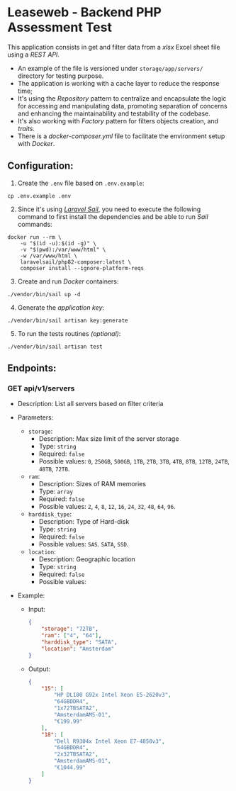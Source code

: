 # Leaseweb - Backend PHP Assessment Test

This application consists in get and filter data from a _xlsx_ Excel sheet file using a _REST API_.
* An example of the file is versioned under `storage/app/servers/` directory for testing purpose.
* The application is working with a cache layer to reduce the response time;
* It's using the _Repository_ pattern to centralize and encapsulate the logic for accessing and manipulating data, promoting separation of concerns and enhancing the maintainability and testability of the codebase.
* It's also working with _Factory_ pattern for filters objects creation, and _traits_.
* There is a _docker-composer.yml_ file to facilitate the environment setup with _Docker_.

## Configuration:
1. Create the `.env` file based on `.env.example`:
```shell
cp .env.example .env
```

2. Since it's using _[Laravel Sail](https://laravel.com/docs/10.x/sail)_, you need to execute the following command to first install the dependencies and be able to run _Sail_ commands:
```shell
docker run --rm \
    -u "$(id -u):$(id -g)" \
    -v "$(pwd):/var/www/html" \
    -w /var/www/html \
    laravelsail/php82-composer:latest \
    composer install --ignore-platform-reqs
```

3. Create and run _Docker_ containers:
```shell
./vendor/bin/sail up -d
```

4. Generate the _application key_:
```shell
./vendor/bin/sail artisan key:generate
```

5. To run the tests routines _(optional)_:
```shell
./vendor/bin/sail artisan test
```

## Endpoints:

### GET api/v1/servers
- Description: List all servers based on filter criteria
- Parameters:
  - `storage`:
    - Description: Max size limit of the server storage
    - Type: `string`
    - Required: `false`
    - Possible values: `0`, `250GB`, `500GB`, `1TB`, `2TB`, `3TB`, `4TB`, `8TB`, `12TB`, `24TB`, `48TB`, `72TB`.
  - `ram`:
    - Description: Sizes of RAM memories
    - Type: `array`
    - Required: `false`
    - Possible values: `2`, `4`, `8`, `12`, `16`, `24`, `32`, `48`, `64`, `96`.
  - `harddisk_type`:
    - Description: Type of Hard-disk
    - Type: `string`
    - Required: `false`
    - Possible values: `SAS`. `SATA`, `SSD`.
  - `location`:
    - Description: Geographic location
    - Type: `string`
    - Required: `false`
    - Possible values: ` `


- Example:
  - Input:
    ```json
    {
        "storage": "72TB",
        "ram": ["4", "64"],
        "harddisk_type": "SATA",
        "location": "Amsterdam"
    }
    ```
  - Output:
    ```json
    {
        "15": [
            "HP DL180 G92x Intel Xeon E5-2620v3",
            "64GBDDR4",
            "1x72TBSATA2",
            "AmsterdamAMS-01",
            "€199.99"
        ],
        "18": [
            "Dell R9304x Intel Xeon E7-4850v3",
            "64GBDDR4",
            "2x32TBSATA2",
            "AmsterdamAMS-01",
            "€1044.99"
        ]
    }
    ```
